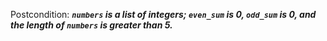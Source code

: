 Postcondition: ***`numbers` is a list of integers; `even_sum` is 0, `odd_sum` is 0, and the length of `numbers` is greater than 5.***